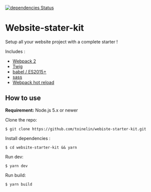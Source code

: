 [![dependencies Status](https://david-dm.org/toinelin/website-starter-kit/status.svg)](https://david-dm.org/toinelin/website-starter-kit/status.svg)
# Website-stater-kit

Setup all your website project with a complete starter !

Includes :
- [Webpack 2](https://webpack.github.io/docs/)
- [Twig](https://twig.sensiolabs.org/)
- [babel / ES2015+](https://babeljs.io/learn-es2015/)
- [sass](http://sass-lang.com/)
- [Webpack hot reload](https://github.com/glenjamin/webpack-hot-middleware)

## How to use

**Requirement:** Node.js 5.x or newer
 
Clone the repo:
```shell
$ git clone https://github.com/toinelin/webiste-starter-kit.git
```
Install dependencies :
```shell
$ cd website-starter-kit && yarn
```
Run dev:
```shell
$ yarn dev
```
Run build:
```shell
$ yarn build
```